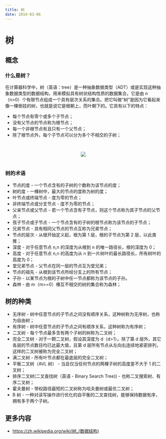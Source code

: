```yaml
---
title: 树
date: 2019-03-06
---
```


# 树

## 概念

### 什么是树？

在计算器科学中，树（英语：tree）是一种抽象数据类型（ADT）或是实现这种抽象数据类型的数据结构，用来模拟具有树状结构性质的数据集合。它是由 n（n>0）个有限节点组成一个具有层次关系的集合。把它叫做“树”是因为它看起来像一棵倒挂的树，也就是说它是根朝上，而叶朝下的。它具有以下的特点：

- 每个节点有零个或多个子节点；
- 没有父节点的节点称为根节点；
- 每一个非根节点有且只有一个父节点；
- 除了根节点外，每个子节点可以分为多个不相交的子树；

<br><div align="center"><img src="https://raw.githubusercontent.com/dunwu/images/master/images/data-structure/tree/tree.png"/></div><br>

### 树的术语

- 节点的度 - 一个节点含有的子树的个数称为该节点的度；
- 树的度 - 一棵树中，最大的节点的度称为树的度；
- 叶节点或终端节点 - 度为零的节点；
- 非终端节点或分支节点 - 度不为零的节点；
- 父亲节点或父节点 - 若一个节点含有子节点，则这个节点称为其子节点的父节点；
- 孩子节点或子节点 - 一个节点含有的子树的根节点称为该节点的子节点；
- 兄弟节点 - 具有相同父节点的节点互称为兄弟节点；
- 节点的层次 - 从根开始定义起，根为第 1 层，根的子节点为第 2 层，以此类推；
- 深度 - 对于任意节点 n,n 的深度为从根到 n 的唯一路径长，根的深度为 0；
- 高度 - 对于任意节点 n,n 的高度为从 n 到一片树叶的最长路径长，所有树叶的高度为 0；
- 堂兄弟节点 - 父节点在同一层的节点互为堂兄弟；
- 节点的祖先 - 从根到该节点所经分支上的所有节点；
- 子孙 - 以某节点为根的子树中任一节点都称为该节点的子孙。
- 森林 - 由 m（m>=0）棵互不相交的树的集合称为森林；

## 树的种类

- 无序树 - 树中任意节点的子节点之间没有顺序关系，这种树称为无序树，也称为自由树；
- 有序树 - 树中任意节点的子节点之间有顺序关系，这种树称为有序树；
- 二叉树 - 每个节点最多含有两个子树的树称为二叉树；
- 完全二叉树 - 对于一颗二叉树，假设其深度为 d（d>1）。除了第 d 层外，其它各层的节点数目均已达最大值，且第 d 层所有节点从左向右连续地紧密排列，这样的二叉树被称为完全二叉树；
- 满二叉树 - 所有叶节点都在最底层的完全二叉树；
- 平衡二叉树（AVL 树） - 当且仅当任何节点的两棵子树的高度差不大于 1 的二叉树；
- 排序二叉树(二叉查找树（英语 - Binary Search Tree)) - 也称二叉搜索树、有序二叉树；
- 霍夫曼树 - 带权路径最短的二叉树称为哈夫曼树或最优二叉树；
- B 树 - 一种对读写操作进行优化的自平衡的二叉查找树，能够保持数据有序，拥有多于两个子树。

## 更多内容

- https://zh.wikipedia.org/wiki/树_(数据结构)
